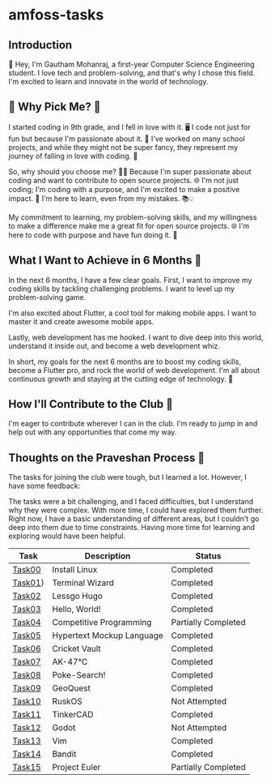 # amfoss-tasks

## Introduction

👋 Hey, I'm Gautham Mohanraj, a first-year Computer Science Engineering student. I love tech and problem-solving, and that's why I chose this field. I'm excited to learn and innovate in the world of technology.

## 🤔 Why Pick Me? 🚀

I started coding in 9th grade, and I fell in love with it. 🖥️ I code not just for fun but because I'm passionate about it. 🌟 I've worked on many school projects, and while they might not be super fancy, they represent my journey of falling in love with coding. 🧩

So, why should you choose me? 🤷‍♂️ Because I'm super passionate about coding and want to contribute to open source projects. 🌐 I'm not just coding; I'm coding with a purpose, and I'm excited to make a positive impact. 🤝 I'm here to learn, even from my mistakes. 📚💡

My commitment to learning, my problem-solving skills, and my willingness to make a difference make me a great fit for open source projects. 🌐 I'm here to code with purpose and have fun doing it. 🚀

## What I Want to Achieve in 6 Months 🌟

In the next 6 months, I have a few clear goals. First, I want to improve my coding skills by tackling challenging problems. I want to level up my problem-solving game.

I'm also excited about Flutter, a cool tool for making mobile apps. I want to master it and create awesome mobile apps.

Lastly, web development has me hooked. I want to dive deep into this world, understand it inside out, and become a web development whiz.

In short, my goals for the next 6 months are to boost my coding skills, become a Flutter pro, and rock the world of web development. I'm all about continuous growth and staying at the cutting edge of technology. 🚀

## How I'll Contribute to the Club 🤝

I'm eager to contribute wherever I can in the club. I'm ready to jump in and help out with any opportunities that come my way.

## Thoughts on the Praveshan Process 🤔

The tasks for joining the club were tough, but I learned a lot. However, I have some feedback:

The tasks were a bit challenging, and I faced difficulties, but I understand why they were complex. With more time, I could have explored them further. Right now, I have a basic understanding of different areas, but I couldn't go deep into them due to time constraints. Having more time for learning and exploring would have been helpful.

| Task | Description | Status |
| ---- | ----------- | ------ |
| [Task00](https://github.com/angrezichatterbox/amfoss-tasks/tree/main/task00) | Install Linux | Completed |
| [Task01](https://github.com/angrezichatterbox/amfoss-tasks/tree/main/task01))| Terminal Wizard | Completed |
| [Task02](https://github.com/angrezichatterbox/amfoss-tasks/tree/main/task02) | Lessgo Hugo | Completed |
| [Task03](https://github.com/angrezichatterbox/amfoss-tasks/tree/main/task03)| Hello, World! | Completed |
| [Task04](https://github.com/angrezichatterbox/amfoss-tasks/tree/main/task04) | Competitive Programming | Partially Completed |
|[Task05](https://github.com/angrezichatterbox/amfoss-tasks/tree/main/task05)| Hypertext Mockup Language | Completed |
| [Task06](https://github.com/angrezichatterbox/amfoss-tasks/tree/main/task06) | Cricket Vault | Completed |
|[Task07](https://github.com/angrezichatterbox/amfoss-tasks/tree/main/task07) | AK-47℃ | Completed |
| [Task08](https://github.com/angrezichatterbox/amfoss-tasks/tree/main/task08) | Poke-Search! | Completed |
|[Task09](https://github.com/angrezichatterbox/amfoss-tasks/tree/main/task09) | GeoQuest | Completed |
| [Task10](https://github.com/angrezichatterbox/amfoss-tasks) | RuskOS | Not Attempted |
| [Task11](https://github.com/angrezichatterbox/amfoss-tasks/tree/main/task11) | TinkerCAD | Completed |
|[Task12](https://github.com/angrezichatterbox/amfoss-tasks)| Godot | Not Attempted |
| [Task13](https://github.com/angrezichatterbox/amfoss-tasks/tree/main/task13)| Vim | Completed |
| [Task14](https://github.com/angrezichatterbox/amfoss-tasks/tree/main/task14)| Bandit | Completed |
|[Task15](https://github.com/angrezichatterbox/amfoss-tasks/tree/main/task15) | Project Euler | Partially Completed |
